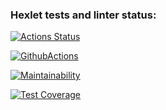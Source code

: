 ### Hexlet tests and linter status:
[![Actions Status](https://github.com/aliya202/java-project-71/actions/workflows/hexlet-check.yml/badge.svg)](https://github.com/aliya202/java-project-71/actions)

[![GithubActions](https://github.com/aliya202/java-project-71/actions/workflows/main.yml/badge.svg)](https://github.com/aliya202/java-project-71/actions)

[![Maintainability](https://api.codeclimate.com/v1/badges/b8fbdda2faee4f61a9bc/maintainability)](https://codeclimate.com/github/aliya202/java-project-71/maintainability)

[![Test Coverage](https://api.codeclimate.com/v1/badges/b8fbdda2faee4f61a9bc/test_coverage)](https://codeclimate.com/github/aliya202/java-project-71/test_coverage)

